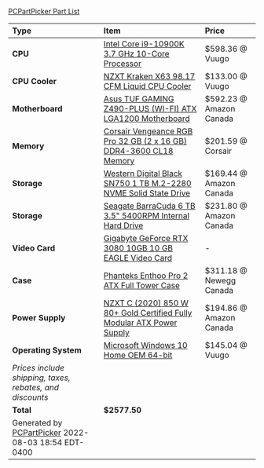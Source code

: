 [PCPartPicker Part List](https://ca.pcpartpicker.com/list/Fm8bRv)

Type|Item|Price
:----|:----|:----
**CPU** | [Intel Core i9-10900K 3.7 GHz 10-Core Processor](https://ca.pcpartpicker.com/product/cwFKHx/intel-core-i9-10900k-37-ghz-10-core-processor-bx8070110900k) | $598.36 @ Vuugo 
**CPU Cooler** | [NZXT Kraken X63 98.17 CFM Liquid CPU Cooler](https://ca.pcpartpicker.com/product/JfVG3C/nzxt-kraken-x63-9817-cfm-liquid-cpu-cooler-rl-krx63-01) | $133.00 @ Vuugo 
**Motherboard** | [Asus TUF GAMING Z490-PLUS (WI-FI) ATX LGA1200 Motherboard](https://ca.pcpartpicker.com/product/MVRgXL/asus-tuf-gaming-z490-plus-wi-fi-atx-lga1200-motherboard-tuf-gaming-z490-plus-wi-fi) | $592.23 @ Amazon Canada 
**Memory** | [Corsair Vengeance RGB Pro 32 GB (2 x 16 GB) DDR4-3600 CL18 Memory](https://ca.pcpartpicker.com/product/khmFf7/corsair-vengeance-rgb-pro-32-gb-2-x-16-gb-ddr4-3600-memory-cmw32gx4m2z3600c18) | $201.59 @ Corsair 
**Storage** | [Western Digital Black SN750 1 TB M.2-2280 NVME Solid State Drive](https://ca.pcpartpicker.com/product/QQrmP6/western-digital-wd_black-sn750-1-tb-m2-2280-nvme-solid-state-drive-wds100t3x0c) | $169.44 @ Amazon Canada 
**Storage** | [Seagate BarraCuda 6 TB 3.5" 5400RPM Internal Hard Drive](https://ca.pcpartpicker.com/product/ByL48d/seagate-barracuda-6tb-35-5400rpm-internal-hard-drive-st6000dm003) | $231.80 @ Amazon Canada 
**Video Card** | [Gigabyte GeForce RTX 3080 10GB 10 GB EAGLE Video Card](https://ca.pcpartpicker.com/product/nchmP6/gigabyte-geforce-rtx-3080-10gb-10-gb-eagle-video-card-gv-n3080eagle-10gd) |-
**Case** | [Phanteks Enthoo Pro 2 ATX Full Tower Case](https://ca.pcpartpicker.com/product/gQWBD3/phanteks-enthoo-pro-2-atx-full-tower-case-ph-es620ptg_dbk01) | $311.18 @ Newegg Canada 
**Power Supply** | [NZXT C (2020) 850 W 80+ Gold Certified Fully Modular ATX Power Supply](https://ca.pcpartpicker.com/product/hrqBD3/nzxt-c-850-w-80-gold-certified-fully-modular-atx-power-supply-np-c850m-us) | $194.86 @ Amazon Canada 
**Operating System** | [Microsoft Windows 10 Home OEM 64-bit](https://ca.pcpartpicker.com/product/wtgPxr/microsoft-os-kw900140) | $145.04 @ Vuugo 
 | *Prices include shipping, taxes, rebates, and discounts* |
 | **Total** | **$2577.50**
 | Generated by [PCPartPicker](https://pcpartpicker.com) 2022-08-03 18:54 EDT-0400 |
